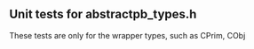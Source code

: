 ## Unit tests for abstractpb_types.h

These tests are only for the wrapper types, such as CPrim, CObj

